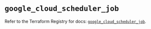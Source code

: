 # `google_cloud_scheduler_job`

Refer to the Terraform Registry for docs: [`google_cloud_scheduler_job`](https://registry.terraform.io/providers/hashicorp/google-beta/5.37.0/docs/resources/google_cloud_scheduler_job).
